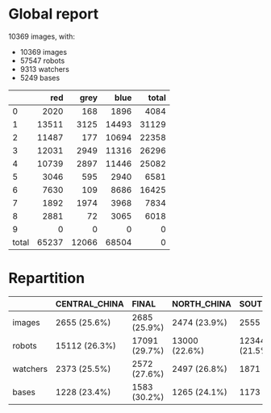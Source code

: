 # Global report

10369 images, with:

 - 10369 images
 - 57547 robots
 - 9313 watchers
 - 5249 bases

|       |   red |   grey |   blue |   total |
|:------|------:|-------:|-------:|--------:|
| 0     |  2020 |    168 |   1896 |    4084 |
| 1     | 13511 |   3125 |  14493 |   31129 |
| 2     | 11487 |    177 |  10694 |   22358 |
| 3     | 12031 |   2949 |  11316 |   26296 |
| 4     | 10739 |   2897 |  11446 |   25082 |
| 5     |  3046 |    595 |   2940 |    6581 |
| 6     |  7630 |    109 |   8686 |   16425 |
| 7     |  1892 |   1974 |   3968 |    7834 |
| 8     |  2881 |     72 |   3065 |    6018 |
| 9     |     0 |      0 |      0 |       0 |
| total | 65237 |  12066 |  68504 |       0 |

# Repartition

|          | CENTRAL_CHINA   | FINAL         | NORTH_CHINA   | SOUTH_CHINA   |
|:---------|:----------------|:--------------|:--------------|:--------------|
| images   | 2655 (25.6%)    | 2685 (25.9%)  | 2474 (23.9%)  | 2555 (24.6%)  |
| robots   | 15112 (26.3%)   | 17091 (29.7%) | 13000 (22.6%) | 12344 (21.5%) |
| watchers | 2373 (25.5%)    | 2572 (27.6%)  | 2497 (26.8%)  | 1871 (20.1%)  |
| bases    | 1228 (23.4%)    | 1583 (30.2%)  | 1265 (24.1%)  | 1173 (22.3%)  |

